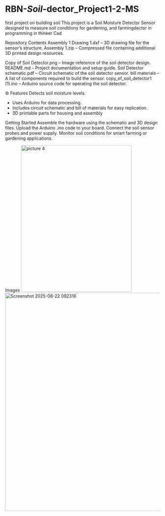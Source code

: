 # RBN-_Soil_-dector_Project1-2-MS
first project on building soil This project is a Soil Moisture Detector Sensor designed to measure soil conditions for gardening, and farmingdector in programming in thinker Cad 

 Repository Contents
Assembly 1 Drawing 1.dxf – 3D drawing file for the sensor’s structure.
Assembly 1.zip – Compressed file containing additional 3D printed design resources.

Copy of Soil Detector.png – Image reference of the soil detector design.
README.md – Project documentation and setup guide.
Soil Detector schematic.pdf – Circuit schematic of the soil detector sensor.
bill materials – A list of components required to build the sensor.
copy_of_soil_detector1 (1).ino – Arduino source code for operating the soil detector.

⚙ Features
Detects soil moisture levels.
- Uses Arduino for data processing.
- Includes circuit schematic and bill of materials for easy replication.
- 3D printable parts for housing and assembly

 Getting Started
Assemble the hardware using the schematic and 3D design files.
Upload the Arduino .ino code to your board.
Connect the soil sensor probes and power supply.
Monitor soil conditions for smart farming or gardening applications.

Images
<img width="360" height="477" alt="picture 4" src="https://github.com/user-attachments/assets/24943bbb-013b-45a0-89fc-b65248afc5a2" />
<img width="1365" height="710" alt="Screenshot 2025-08-22 092316" src="https://github.com/user-attachments/assets/93960e2b-657e-410f-aa8b-4694b04c55a3" />


